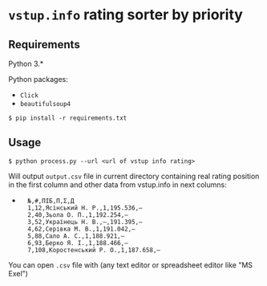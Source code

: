 # `vstup.info` rating sorter by priority


## Requirements
Python 3.*

Python packages:
* `Click` 
* `beautifulsoup4` 

```
$ pip install -r requirements.txt
```

## Usage

```
$ python process.py --url <url of vstup info rating>
```

Will output `output.csv` file in current directory containing real rating position in the first column and other data from vstup.info in next columns:
* ``` 
    №,#,ПІБ,П,Σ,Д
    1,12,Ясінський Н. Р.,1,195.536,—
    2,40,Зьола О. П.,1,192.254,—
    3,52,Українець Н. В.,—,191.395,—
    4,62,Серівка М. В.,1,191.042,—
    5,88,Сало А. С.,1,188.921,—
    6,93,Берко Я. І.,1,188.466,—
    7,108,Коростенський Р. О.,1,187.658,—
  ```
You can open `.csv` file with (any text editor or spreadsheet editor like "MS Exel")
